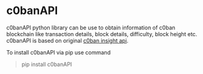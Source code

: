 # c0banAPI
c0banAPI python library can be use to obtain information of c0ban blockchain 
like transaction details, block details, difficulty, block height etc. 
c0banAPI is based on original [c0ban insight api](https://insight-beta.c0ban.com/insight-api-c0ban/blocks).

To install c0banAPI via pip use command
> pip install c0banAPI
